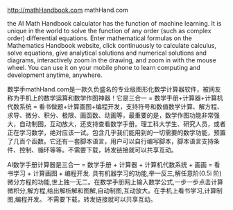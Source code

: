 http://mathHandbook.com
mathHand.com

the AI Math Handbook calculator has the function of machine learning. It is unique in the world to solve the function of any order (such as complex order) differential equations. Enter mathematical formulas on the Mathematics Handbook website, click continuously to calculate calculus, solve equations, give analytical solutions and numerical solutions and diagrams, interactively zoom in the drawing, and zoom in with the mouse wheel. You can use it on your mobile phone to learn computing and development anytime, anywhere.

数学手mathHand.com是一款久负盛名的专业级图形化数学计算器软件，被网友称为手机上的数学运算和数学作图神器！它是三合一 = 数学手册+计算器+计算机代数系统 = 看书做题+计算画图+编程开发，支持符号和数值数学计算、解方程、求导、微分、积分、极限、画函数、动画等，最重要的是，数学作图功能非常强大，自动制图，互动放大，还支持查看数学手册。理工科大学生、研究人员，或者正在学习数学，绝对应该一试。包含几乎我们能用到的一切需要的数学功能，预置了几百个函数。它还有一套脚本语言，用户可以自行编写脚本，脚本语言支持条件、控制、循环等等。不需要下载，转发链接就可以共享互动。

AI数学手册计算器是三合一 = 数学手册 + 计算器 + 计算机代数系统 + 画画 = 看书学习 + 计算画图 + 编程开发. 具有机器学习的功能,举一反三,解任意阶(0.5i 阶)微分方程的功能,世上独一无二。在数学手册网上输入数学公式,一步一步点击计算微积分,解方程,给出解析解和图解,自动制图,互动放大。在手机上看书学习,计算制图,编程开发。 不需要下载，转发链接就可以共享互动。
